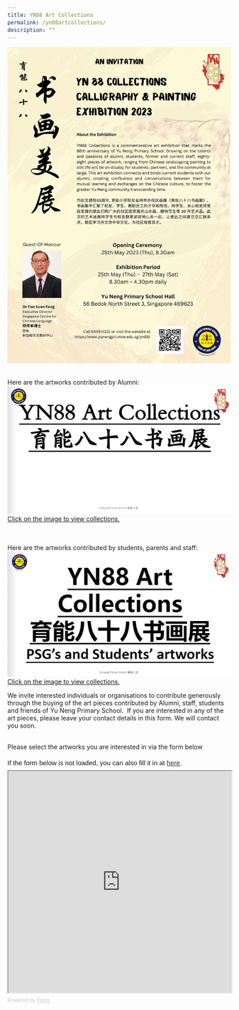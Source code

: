```yaml
---
title: YN88 Art Collections
permalink: /yn88artcollections/
description: ""
---
```

![](/images/YN88%20Collections.jpg)
<br><br>

Here are the artworks contributed by Alumni:
<a href="https://go.gov.sg/yn88artcollection"><img src="/images/YN88%20Art%20Collections.png">Click on the image to view collections.</a>
<br><br><br>

Here are the artworks contributed by students, parents and staff:
<a href="https://go.gov.sg/yn88psgnstudents"><img src="/images/yn88%20art%20collections%20psg's%20and%20students'%20artworks.png">Click on the image to view collections.</a>

We invite interested individuals or organisations to contribute generously through the buying of the art pieces contributed by Alumni, staff, students and friends of Yu Neng Primary School. &nbsp;If you are interested in any of the art pieces, please leave your contact details in this form. We will contact you soon.

<br>Please select the artworks you are interested in via the form below<br>
<div style="font-family: Sans-Serif;
    font-size: 15px;
    color: #000;
    opacity: 0.9;
    padding-top: 5px;
    padding-bottom: 8px;">
  If the form below is not loaded, you can also fill it in at
  <a href="https://form.gov.sg/6423b109f33bd00013432f69">here</a>.
</div>

<!-- Change the width and height values to suit you best -->
<iframe id="iframe" src="https://form.gov.sg/6423b109f33bd00013432f69" style="width: 100%; height: 500px"></iframe>

<div style="font-family: Sans-Serif;
    font-size: 12px;
    color: #999;
    opacity: 0.5;
    padding-top: 5px;">
  Powered by <a href="https://form.gov.sg" style="color: #999">Form</a>
</div>
